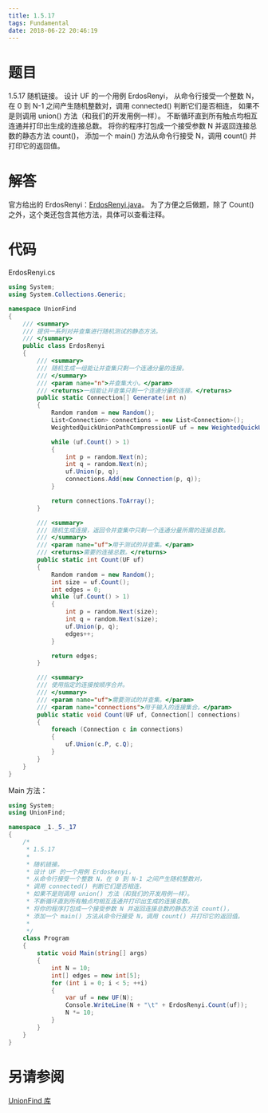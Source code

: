 ```yaml
---
title: 1.5.17
tags: Fundamental
date: 2018-06-22 20:46:19
---
```


# 题目

1.5.17
随机链接。 
设计 UF 的一个用例 ErdosRenyi， 从命令行接受一个整数 N，
在 0 到 N-1 之间产生随机整数对，调用 connected() 判断它们是否相连，
如果不是则调用 union() 方法（和我们的开发用例一样）。 
不断循环直到所有触点均相互连通并打印出生成的连接总数。 
将你的程序打包成一个接受参数 N 并返回连接总数的静态方法 count()，
添加一个 main() 方法从命令行接受 N，调用 count() 并打印它的返回值。

# 解答

官方给出的 ErdosRenyi：[ErdosRenyi.java](http://algs4.cs.princeton.edu/15uf/ErdosRenyi.java.html)。
为了方便之后做题，除了 Count() 之外，这个类还包含其他方法，具体可以查看注释。

# 代码

ErdosRenyi.cs

```csharp
using System;
using System.Collections.Generic;

namespace UnionFind
{
    /// <summary>
    /// 提供一系列对并查集进行随机测试的静态方法。
    /// </summary>
    public class ErdosRenyi
    {
        /// <summary>
        /// 随机生成一组能让并查集只剩一个连通分量的连接。
        /// </summary>
        /// <param name="n">并查集大小。</param>
        /// <returns>一组能让并查集只剩一个连通分量的连接。</returns>
        public static Connection[] Generate(int n)
        {
            Random random = new Random();
            List<Connection> connections = new List<Connection>();
            WeightedQuickUnionPathCompressionUF uf = new WeightedQuickUnionPathCompressionUF(n);

            while (uf.Count() > 1)
            {
                int p = random.Next(n);
                int q = random.Next(n);
                uf.Union(p, q);
                connections.Add(new Connection(p, q));
            }

            return connections.ToArray();
        }

        /// <summary>
        /// 随机生成连接，返回令并查集中只剩一个连通分量所需的连接总数。
        /// </summary>
        /// <param name="uf">用于测试的并查集。</param>
        /// <returns>需要的连接总数。</returns>
        public static int Count(UF uf)
        {
            Random random = new Random();
            int size = uf.Count();
            int edges = 0;
            while (uf.Count() > 1)
            {
                int p = random.Next(size);
                int q = random.Next(size);
                uf.Union(p, q);
                edges++;
            }

            return edges;
        }

        /// <summary>
        /// 使用指定的连接按顺序合并。
        /// </summary>
        /// <param name="uf">需要测试的并查集。</param>
        /// <param name="connections">用于输入的连接集合。</param>
        public static void Count(UF uf, Connection[] connections)
        {
            foreach (Connection c in connections)
            {
                uf.Union(c.P, c.Q);
            }
        }
    }
}
```

Main 方法：

```csharp
using System;
using UnionFind;

namespace _1._5._17
{
    /*
     * 1.5.17
     * 
     * 随机链接。
     * 设计 UF 的一个用例 ErdosRenyi，
     * 从命令行接受一个整数 N，在 0 到 N-1 之间产生随机整数对，
     * 调用 connected() 判断它们是否相连，
     * 如果不是则调用 union() 方法（和我们的开发用例一样）。
     * 不断循环直到所有触点均相互连通并打印出生成的连接总数。
     * 将你的程序打包成一个接受参数 N 并返回连接总数的静态方法 count()，
     * 添加一个 main() 方法从命令行接受 N，调用 count() 并打印它的返回值。
     * 
     */
    class Program
    {
        static void Main(string[] args)
        {
            int N = 10;
            int[] edges = new int[5];
            for (int i = 0; i < 5; ++i)
            {
                var uf = new UF(N);
                Console.WriteLine(N + "\t" + ErdosRenyi.Count(uf));
                N *= 10;
            }
        }
    }
}
```

# 另请参阅

[UnionFind 库](https://alg4.ikesnowy.com/docs/api/UnionFind.html)